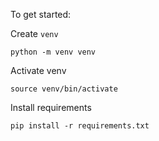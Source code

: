To get started:

Create `venv`
```shell
python -m venv venv
```
Activate venv
```shell
source venv/bin/activate
```
Install requirements
```shell
pip install -r requirements.txt 
```